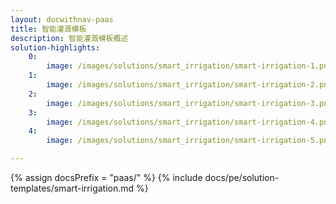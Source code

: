 ```yaml
---
layout: docwithnav-paas
title: 智能灌溉模板
description: 智能灌溉模板概述
solution-highlights:
    0:
        image: /images/solutions/smart_irrigation/smart-irrigation-1.png
    1:
        image: /images/solutions/smart_irrigation/smart-irrigation-2.png
    2:
        image: /images/solutions/smart_irrigation/smart-irrigation-3.png
    3:
        image: /images/solutions/smart_irrigation/smart-irrigation-4.png
    4:
        image: /images/solutions/smart_irrigation/smart-irrigation-5.png

---
```


{% assign docsPrefix = "paas/" %}
{% include docs/pe/solution-templates/smart-irrigation.md %}